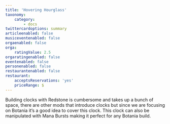 ```yaml
---
title: 'Hovering Hourglass'
taxonomy:
    category:
        - docs
twittercardoptions: summary
articleenabled: false
musiceventenabled: false
orgaenabled: false
orga:
    ratingValue: 2.5
orgaratingenabled: false
eventenabled: false
personenabled: false
restaurantenabled: false
restaurant:
    acceptsReservations: 'yes'
    priceRange: $
---
```


Building clocks with Redstone is cumbersome and takes up a bunch of space, there are other mods that introduce clocks but since we are focusing on Botania it’s a good idea to cover this clock. This clock can also be manipulated with Mana Bursts making it perfect for any Botania build.
